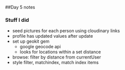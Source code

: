 ##Day 5 notes

### Stuff I did
+ seed pictures for each person using cloudinary links
+ profile has updated values after update
+ set up geokit gem
  - google geocode api
  - looks for locations within a set distance
+ browse: filter by distance from currentUser
+ style filter, matchindex, match index items 
